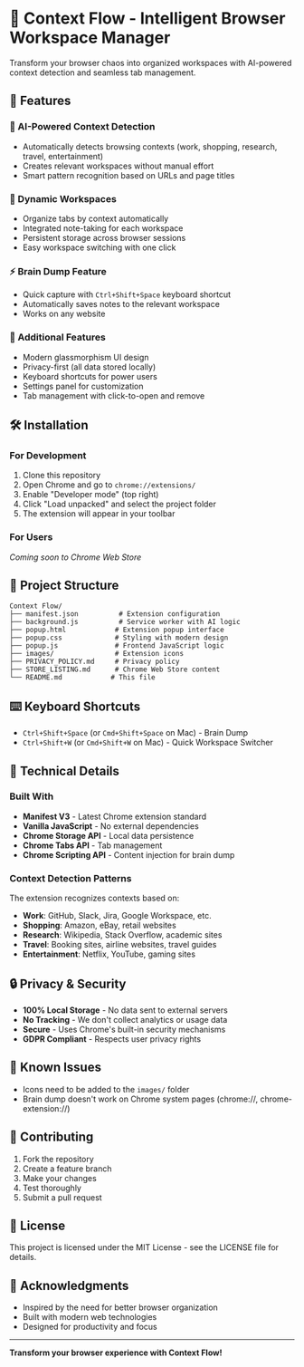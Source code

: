 # 🌊 Context Flow - Intelligent Browser Workspace Manager

Transform your browser chaos into organized workspaces with AI-powered context detection and seamless tab management.

## 🚀 Features

### 🧠 AI-Powered Context Detection
- Automatically detects browsing contexts (work, shopping, research, travel, entertainment)
- Creates relevant workspaces without manual effort
- Smart pattern recognition based on URLs and page titles

### 📁 Dynamic Workspaces
- Organize tabs by context automatically
- Integrated note-taking for each workspace
- Persistent storage across browser sessions
- Easy workspace switching with one click

### ⚡ Brain Dump Feature
- Quick capture with `Ctrl+Shift+Space` keyboard shortcut
- Automatically saves notes to the relevant workspace
- Works on any website

### 🎯 Additional Features
- Modern glassmorphism UI design
- Privacy-first (all data stored locally)
- Keyboard shortcuts for power users
- Settings panel for customization
- Tab management with click-to-open and remove

## 🛠️ Installation

### For Development
1. Clone this repository
2. Open Chrome and go to `chrome://extensions/`
3. Enable "Developer mode" (top right)
4. Click "Load unpacked" and select the project folder
5. The extension will appear in your toolbar

### For Users
*Coming soon to Chrome Web Store*

## 📁 Project Structure

```
Context Flow/
├── manifest.json          # Extension configuration
├── background.js          # Service worker with AI logic
├── popup.html            # Extension popup interface
├── popup.css             # Styling with modern design
├── popup.js              # Frontend JavaScript logic
├── images/               # Extension icons
├── PRIVACY_POLICY.md     # Privacy policy
├── STORE_LISTING.md      # Chrome Web Store content
└── README.md            # This file
```

## ⌨️ Keyboard Shortcuts

- `Ctrl+Shift+Space` (or `Cmd+Shift+Space` on Mac) - Brain Dump
- `Ctrl+Shift+W` (or `Cmd+Shift+W` on Mac) - Quick Workspace Switcher

## 🔧 Technical Details

### Built With
- **Manifest V3** - Latest Chrome extension standard
- **Vanilla JavaScript** - No external dependencies
- **Chrome Storage API** - Local data persistence
- **Chrome Tabs API** - Tab management
- **Chrome Scripting API** - Content injection for brain dump

### Context Detection Patterns
The extension recognizes contexts based on:
- **Work**: GitHub, Slack, Jira, Google Workspace, etc.
- **Shopping**: Amazon, eBay, retail websites
- **Research**: Wikipedia, Stack Overflow, academic sites
- **Travel**: Booking sites, airline websites, travel guides
- **Entertainment**: Netflix, YouTube, gaming sites

## 🔒 Privacy & Security

- **100% Local Storage** - No data sent to external servers
- **No Tracking** - We don't collect analytics or usage data
- **Secure** - Uses Chrome's built-in security mechanisms
- **GDPR Compliant** - Respects user privacy rights

## 🐛 Known Issues

- Icons need to be added to the `images/` folder
- Brain dump doesn't work on Chrome system pages (chrome://, chrome-extension://)

## 🤝 Contributing

1. Fork the repository
2. Create a feature branch
3. Make your changes
4. Test thoroughly
5. Submit a pull request

## 📄 License

This project is licensed under the MIT License - see the LICENSE file for details.

## 🙏 Acknowledgments

- Inspired by the need for better browser organization
- Built with modern web technologies
- Designed for productivity and focus

---

**Transform your browser experience with Context Flow!**
